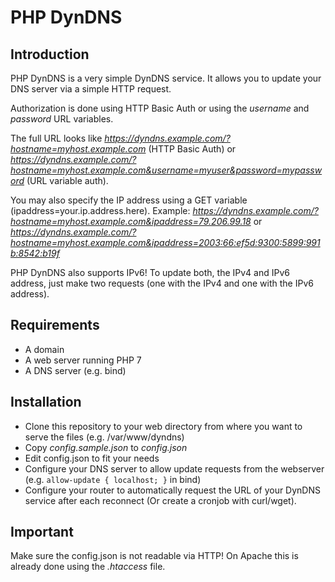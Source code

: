 # PHP DynDNS

## Introduction

PHP DynDNS is a very simple DynDNS service. It allows you to update your DNS server via a simple HTTP request.

Authorization is done using HTTP Basic Auth or using the *username* and *password* URL variables.

The full URL looks like *https://dyndns.example.com/?hostname=myhost.example.com* (HTTP Basic Auth) or *https://dyndns.example.com/?hostname=myhost.example.com&username=myuser&password=mypassword* (URL variable auth).

You may also specify the IP address using a GET variable (ipaddress=your.ip.address.here). Example: *https://dyndns.example.com/?hostname=myhost.example.com&ipaddress=79.206.99.18* or *https://dyndns.example.com/?hostname=myhost.example.com&ipaddress=2003:66:ef5d:9300:5899:991b:8542:b19f*

PHP DynDNS also supports IPv6! To update both, the IPv4 and IPv6 address, just make two requests (one with the IPv4 and one with the IPv6 address).

## Requirements

   * A domain
   * A web server running PHP 7
   * A DNS server (e.g. bind)

## Installation

   * Clone this repository to your web directory from where you want to serve the files (e.g. /var/www/dyndns)
   * Copy *config.sample.json* to *config.json*
   * Edit config.json to fit your needs
   * Configure your DNS server to allow update requests from the webserver (e.g. `allow-update { localhost; }` in bind)
   * Configure your router to automatically request the URL of your DynDNS service after each reconnect (Or create a cronjob with curl/wget).

## Important

   Make sure the config.json is not readable via HTTP! On Apache this is already done using the *.htaccess* file.
